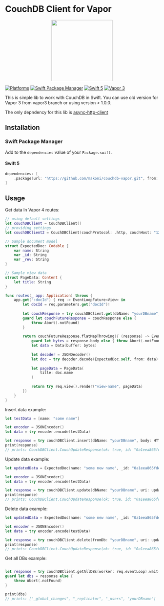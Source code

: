 # CouchDB Client for Vapor

<p align="center">
	<a href="https://github.com/makoni/couchdb-vapor">
        <img src="https://arm1.ru/img/uploaded/images/CouchDBVapor.png" height="200">
    </a>
</p>

[![Platforms](https://img.shields.io/badge/platforms-macOS%2010.15%20|%20Linux%20|%20iOS%2013-ff0000.svg?style=flat)](https://github.com/makoni/couchdb-vapor)
[![Swift Package Manager](https://img.shields.io/badge/SPM-compatible-4BC51D.svg?style=flat)](https://swift.org/package-manager/)
[![Swift 5](https://img.shields.io/badge/swift-5.6-orange.svg?style=flat)](http://swift.org)
[![Vapor 3](https://img.shields.io/badge/vapor-4.50.0-blue.svg?style=flat)](https://vapor.codes)



This is simple lib to work with CouchDB in Swift. You can use old version for Vapor 3 from vapor3 branch or using version < 1.0.0. 

The only depndency for this lib is <a href="https://github.com/swift-server/async-http-client">async-http-client</a>

## Installation

### Swift Package Manager

Add to the `dependencies` value of your `Package.swift`.

#### Swift 5

```swift
dependencies: [
	.package(url: "https://github.com/makoni/couchdb-vapor.git", from: "1.0.0"),
]
```

## Usage

Get data In Vapor 4 routes:

```swift
// using default settings
let couchDBClient = CouchDBClient()
// providing settings
let couchDBClient2 = CouchDBClient(couchProtocol: .http, couchHost: "127.0.0.1", couchPort: 5984, userName: "username", userPassword: "userpass")

// Sample document model
struct ExpectedDoc: Codable {
	var name: String
	var _id: String
	var _rev: String
}

// Sample view data
struct PageData: Content {
	let title: String
}

func routes(_ app: Application) throws {
	app.get(":docId") { req -> EventLoopFuture<View> in
		let docId = req.parameters.get("docId")!
		
		let couchResponse = try couchDBClient.get(dbName: "yourDBname", uri: docId, worker: req.eventLoop)
		guard let couchFutureResponse = couchResponse else {
			throw Abort(.notFound)
		}
		
		return couchFutureResponse.flatMapThrowing({ (response) -> EventLoopFuture<View> in
			guard let bytes = response.body else { throw Abort(.notFound) }
			let data = Data(buffer: bytes)
		
			let decoder = JSONDecoder()
			let doc = try decoder.decode(ExpectedDoc.self, from: data)
		
			let pageData = PageData(
				title: doc.name
			)
		
			return try req.view().render("view-name", pageData)
		})
	}
}
```

Insert data example:

```swift
let testData = [name: "some name"]

let encoder = JSONEncoder()
let data = try encoder.encode(testData)

let response = try couchDBClient.insert(dbName: "yourDBname", body: HTTPBody(data: data), worker: req.eventLoop)?.wait()
print(response)
// prints: CouchDBClient.CouchUpdateResponse(ok: true, id: "0a1eea865fdec7a00afb96685001c7be", rev: "1-e6bde9e60844ba5648cc61b446f9f4b3"))
```

Update data example:

```swift
let updatedData = ExpectedDoc(name: "some new name", _id: "0a1eea865fdec7a00afb96685001c7be", _rev: "1-e6bde9e60844ba5648cc61b446f9f4b3")

let encoder = JSONEncoder()
let data = try encoder.encode(testData)

let response = try couchDBClient.update(dbName: "yourDBname", uri: updatedData._id, body: HTTPBody(data: data), worker: req.eventLoop)?.wait()
print(response)
// prints: CouchDBClient.CouchUpdateResponse(ok: true, id: "0a1eea865fdec7a00afb96685001c7be", rev: "1-e6bde9e60844ba5648cc61b446f9f4b4"))
```

Delete data example:

```swift
let updatedData = ExpectedDoc(name: "some new name", _id: "0a1eea865fdec7a00afb96685001c7be", _rev: "1-e6bde9e60844ba5648cc61b446f9f4b4")

let encoder = JSONEncoder()
let data = try encoder.encode(testData)

let response = try couchDBClient.delete(fromDb: "yourDBname", uri: updatedData._id, rev: updatedData._rev, worker: req.eventLoop)?.wait()
print(response)
// prints: CouchDBClient.CouchUpdateResponse(ok: true, id: "0a1eea865fdec7a00afb96685001c7be", rev: "1-e6bde9e60844ba5648cc61b446f9f4b5"))
```

Get all DBs example:

```swift

let response = try couchDBClient.getAllDBs(worker: req.eventLoop).wait()
guard let dbs = response else {
	throw Abort(.notFound)
}

print(dbs)
// prints: ["_global_changes", "_replicator", "_users", "yourDBname"]
```
